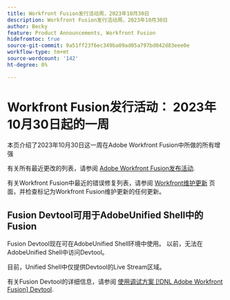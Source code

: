 ```yaml
---
title: Workfront Fusion发行活动周，2023年10月30日
description: Workfront Fusion发行活动周，2023年10月30日
author: Becky
feature: Product Announcements, Workfront Fusion
hidefromtoc: true
source-git-commit: 9a51ff23f6ec349ba09ad05a797bd042d83eee0e
workflow-type: tm+mt
source-wordcount: '142'
ht-degree: 0%

---
```


# Workfront Fusion发行活动： 2023年10月30日起的一周

本页介绍了2023年10月30日这一周在Adobe Workfront Fusion中所做的所有增强

有关所有最近更改的列表，请参阅 [Adobe Workfront Fusion发布活动](../../../product-announcements/product-releases/fusion-release-activity/fusion-release-activity.md).

有关Workfront Fusion中最近的错误修复列表，请参阅 [Workfront维护更新](https://experienceleague.adobe.com/docs/workfront-known-issues/releases/current-updates.html) 页面，并检查标记为Workfront Fusion维护更新的任何更新。

## Fusion Devtool可用于AdobeUnified Shell中的Fusion

Fusion Devtool现在可在AdobeUnified Shell环境中使用。 以前，无法在AdobeUnified Shell中访问Devtool。

目前，Unified Shell中仅提供Devtool的Live Stream区域。

有关Fusion Devtool的详细信息，请参阅 [使用调试方案 [!DNL Adobe Workfront Fusion] Devtool](/help/quicksilver/workfront-fusion/scenarios/debug-scenarios-with-dev-tool.md).